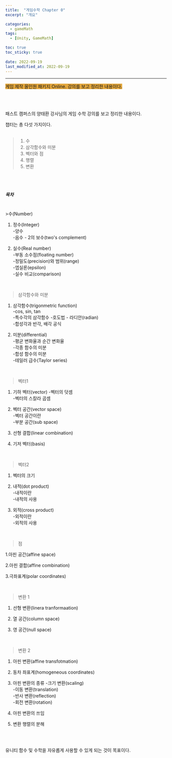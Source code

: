 ```yaml
---
title:  "게임수학 Chapter 0"
excerpt: "개요"

categories:
  - gameMath
tags:
  - [Unity, GameMath]

toc: true
toc_sticky: true
 
date: 2022-09-19
last_modified_at: 2022-09-19
---
```

---
<span style="background-color:#E2A63B">게임 제작 올인원 패키지 Online. 강의를 보고 정리한 내용이다.</span>  
<br>
<br>
<br> 

패스트 캠퍼스의 양태환 강사님의 게임 수학 강의를 보고 정리한 내용이다.  

챕터는 총 다섯 가지이다.  
<br>
>1. 수  
>2. 삼각함수와 미분  
>3. 벡터와 점  
>4. 행렬  
>5. 변환

<br>
<br>

##### **목차**
<br>
>수(Number)  
 
1. 정수(Integer)  
    -양수  
    -음수 - 2의 보수(two's complement)  

2. 실수(Real number)  
    -부동 소수점(floating number)  
    -정밀도(precision)와 범위(range)  
    -엡실론(epsilon)  
    -실수 비교(comparison)  

<br>

>삼각함수와 미분  
 
1. 삼각함수(trigonmetric function)  
    -cos, sin, tan  
    -특수각의 삼각함수
    -호도법 - 라디안(radian)  
    -합성각과 반각, 배각 공식    

2. 미분(differential)  
    -평균 변화율과 순간 변화율  
    -각종 함수의 미분  
    -합성 함수의 미분  
    -테일러 급수(Taylor series)  

<br>

>벡터1  
 
1. 기하 벡터(vector) 
    -벡터의 덧셈  
    -벡터의 스칼라 곱셈  
    
2. 벡터 공간(vector space)  
    -벡터 공간이란  
    -부분 공간(sub space)  
 
3. 선형 결합(linear combination)  

4. 기저 벡터(basis)  

<br>

>벡터2  
 
1. 벡터의 크기  
    
2. 내적(dot product)  
    -내적이란  
    -내적의 사용  
 
3. 외적(cross product)  
    -외적이란  
    -외적의 사용

<br>

>점  
 
1.아핀 공간(affine space)   
    
2.아핀 결합(affine combination)  
 
3.극좌표계(polar coordinates)  

<br>

>변환 1  
 
1. 선형 변환(linera tranformaation)  
    
2. 열 공간(column space)  
 
3. 영 공간(null space)  

<br>

>변환 2  
 
1. 아핀 변환(affine transfotmation)    
    
2. 동차 좌표계(homogeneous coordinates)    
 
3. 아핀 변환의 종류
    -크기 변환(scaling)  
    -이동 변환(translation)  
    -반사 변환(reflection)  
    -회전 변환(rotation)  

4. 아핀 변환의 쓰임  

5. 변환 행렬의 분해  

<br>
<br>

유니티 함수 및 수학을 자유롭게 사용할 수 있게 되는 것이 목표이다.  